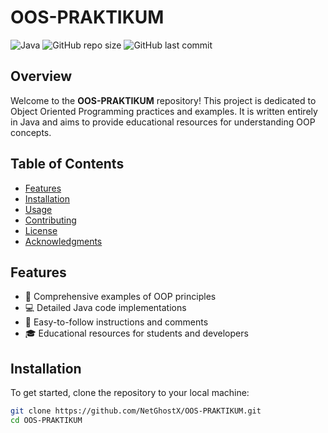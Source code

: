 # OOS-PRAKTIKUM

![Java](https://img.shields.io/badge/Java-100%25-blue) ![GitHub repo size](https://img.shields.io/github/repo-size/NetGhostX/OOS-PRAKTIKUM) ![GitHub last commit](https://img.shields.io/github/last-commit/NetGhostX/OOS-PRAKTIKUM)

## Overview

Welcome to the **OOS-PRAKTIKUM** repository! This project is dedicated to Object Oriented Programming practices and examples. It is written entirely in Java and aims to provide educational resources for understanding OOP concepts.

## Table of Contents

- [Features](#features)
- [Installation](#installation)
- [Usage](#usage)
- [Contributing](#contributing)
- [License](#license)
- [Acknowledgments](#acknowledgments)

## Features

- 📘 Comprehensive examples of OOP principles
- 💻 Detailed Java code implementations
- 📝 Easy-to-follow instructions and comments
- 🎓 Educational resources for students and developers

## Installation

To get started, clone the repository to your local machine:

```sh
git clone https://github.com/NetGhostX/OOS-PRAKTIKUM.git
cd OOS-PRAKTIKUM
